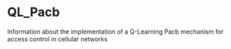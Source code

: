 # QL_Pacb
Information about the implementation of a Q-Learning Pacb mechanism for access control in cellular networks
